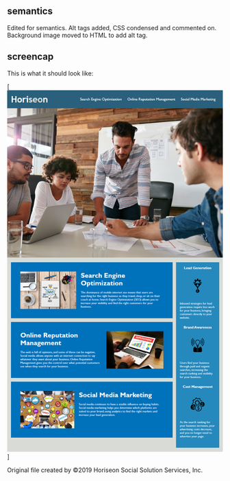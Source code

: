 ## semantics
Edited for semantics.
Alt tags added, CSS condensed and commented on. Background image moved to HTML to add alt tag.

## screencap

This is what it should look like:

[![screenshot of Horiseon homepage](/assets/01-html-css-git-homework-demo.png)]

Original file created by ©2019 Horiseon Social Solution Services, Inc.
